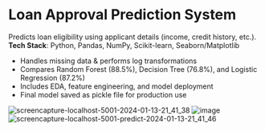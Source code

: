 # Loan Approval Prediction System  
Predicts loan eligibility using applicant details (income, credit history, etc.).  
**Tech Stack**: Python, Pandas, NumPy, Scikit-learn, Seaborn/Matplotlib  
- Handles missing data & performs log transformations  
- Compares Random Forest (88.5%), Decision Tree (76.8%), and Logistic Regression (87.2%)  
- Includes EDA, feature engineering, and model deployment  
- Final model saved as pickle file for production use  

![screencapture-localhost-5001-2024-01-13-21_41_38](https://github.com/nikittank/Loan-Eligibility-Prediction/assets/91609970/e961331c-a9f8-4b0f-8143-d9c5ebee628a)
![image](https://github.com/nikittank/Loan-Eligibility-Prediction/assets/91609970/84acffbc-c192-4929-ab29-95750ad7c803)
![screencapture-localhost-5001-predict-2024-01-13-21_41_46](https://github.com/nikittank/Loan-Eligibility-Prediction/assets/91609970/a4d57b49-8e06-4d70-ab5d-bf9a3e4723f7)
